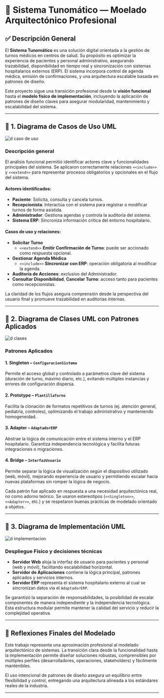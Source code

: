 # 🏥 Sistema Tunomático — Moelado Arquitectónico Profesional

## ✅ Descripción General

El **Sistema Tunomático** es una solución digital orientada a la gestión de turnos médicos en centros de salud. Su propósito es optimizar la experiencia de pacientes y personal administrativo, asegurando trazabilidad, disponibilidad en tiempo real y sincronización con sistemas hospitalarios externos (ERP). El sistema incorpora control de agenda médica, emisión de confirmaciones, y una arquitectura escalable basada en patrones de diseño.

Este proyecto sigue una transición profesional desde la **visión funcional** hasta el **modelo físico de implementación**, incluyendo la aplicación de patrones de diseño claves para asegurar modularidad, mantenimiento y escalabilidad del sistema.

---

## 🔹 1. Diagrama de Casos de Uso UML

![d caso de uso](https://github.com/user-attachments/assets/f8418efb-4c72-4520-bc3e-41668b2f69b5)


### Descripción general

El análisis funcional permitió identificar actores clave y funcionalidades principales del sistema. Se aplicaron correctamente relaciones `<<include>>` y `<<extend>>` para representar procesos obligatorios y opcionales en el flujo del sistema.

#### Actores identificados:
- **Paciente**: Solicita, consulta y cancela turnos.
- **Recepcionista**: Interactúa con el sistema para registrar o modificar turnos de forma asistida.
- **Administrador**: Gestiona agendas y controla la auditoría del sistema.
- **Sistema ERP**: Sincroniza información crítica del entorno hospitalario.

#### Casos de uso y relaciones:
- **Solicitar Turno**
  - `<<extend>>` **Emitir Confirmación de Turno**: puede ser accionado como respuesta opcional.
- **Gestionar Agenda Médica**
  - `<<include>>` **Sincronizar con ERP**: operación obligatoria al modificar la agenda.
- **Auditoría de Acciones**: exclusivo del Administrador.
- **Consultar Disponibilidad**, **Cancelar Turno**: acceso tanto para pacientes como recepcionistas.

La claridad de los flujos asegura comprensión desde la perspectiva del usuario final y promueve trazabilidad en auditorías internas.

---

## 🔹 2. Diagrama de Clases UML con Patrones Aplicados

![d clases](https://github.com/user-attachments/assets/57bafdc8-2a84-4073-babb-397ae405d5be)


### Patrones Aplicados

#### **1. Singleton – `ConfiguracionSistema`**
Permite el acceso global y controlado a parámetros clave del sistema (duración de turno, máximo diario, etc.), evitando múltiples instancias y errores de configuración dispersa.

#### **2. Prototype – `PlantillaTurno`**
Facilita la clonación de formatos repetitivos de turnos (ej. atención general, pediatría, controles), optimizando el trabajo administrativo y manteniendo homogeneidad.

#### **3. Adapter – `AdaptadorERP`**
Abstrae la lógica de comunicación entre el sistema interno y el ERP hospitalario. Garantiza independencia tecnológica y facilita futuras integraciones o migraciones.

#### **4. Bridge – `InterfazUsuario`**
Permite separar la lógica de visualización según el dispositivo utilizado (web, móvil), mejorando experiencia de usuario y permitiendo escalar hacia nuevas plataformas sin romper la lógica de negocio.

Cada patrón fue aplicado en respuesta a una necesidad arquitectónica real, no como adorno teórico. Se usaron estereotipos (`<<Singleton>>`, `<<Adapter>>`, etc.) y se respetaron buenas prácticas de modelado orientado a objetos.

---

## 🔹 3. Diagrama de Implementación UML

![d implementacion](https://github.com/user-attachments/assets/d1020594-6f10-4fda-ae9f-45f8d0280fdb)


### Despliegue Físico y decisiones técnicas

- **Servidor Web** aloja la interfaz de usuario para pacientes y personal (web y móvil), facilitando escalabilidad horizontal.
- **Servidor de Aplicaciones** contiene la lógica principal, patrones aplicados y servicios internos.
- **Servidor ERP** representa el sistema hospitalario externo al cual se sincronizan datos vía el `AdaptadorERP`.

Se garantizó la separación de responsabilidades, la posibilidad de escalar componentes de manera independiente y la independencia tecnológica. Esta estructura modular permite mantener la calidad del servicio y reducir la complejidad operativa.

---

## 🧩 Reflexiones Finales del Modelado

Este trabajo representa una aproximación profesional al modelado arquitectónico de sistemas. La transición clara desde la funcionalidad hasta la implementación permite diseñar soluciones robustas, comprensibles por múltiples perfiles (desarrolladores, operaciones, stakeholders) y fácilmente mantenibles.

El uso intencional de patrones de diseño asegura un equilibrio entre flexibilidad y control, entregando una arquitectura alineada a los estándares reales de la industria.

---
